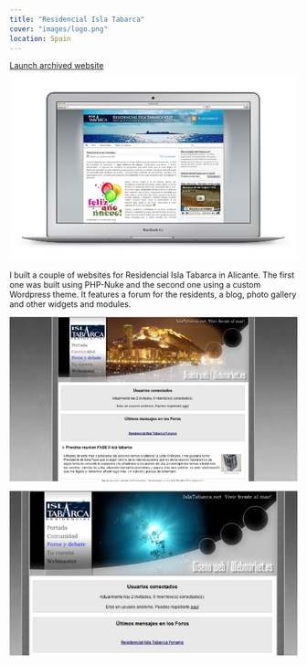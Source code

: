 ```yaml
---
title: "Residencial Isla Tabarca"
cover: "images/logo.png"
location: Spain
---
```


<p class="work-links">
<a class="btn icon icon-external" href="http://islatabarca.herokuapp.com" target="_blank">Launch archived website</a>
</p>

![](./images/1.jpg)

I built a couple of websites for Residencial Isla Tabarca in Alicante. The first one was built using PHP-Nuke and the second one using a custom Wordpress theme. It features a forum for the residents, a blog, photo gallery and other widgets and modules.

![](./images/2.jpg)

![](./images/3.jpg)
